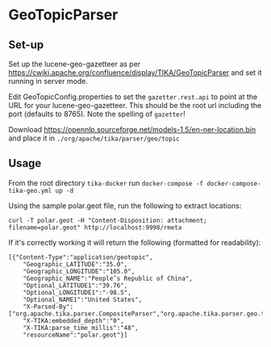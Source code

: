 # GeoTopicParser

## Set-up

Set up the lucene-geo-gazetteer as per https://cwiki.apache.org/confluence/display/TIKA/GeoTopicParser and set it running in server mode.

Edit GeoTopicConfig.properties to set the `gazetter.rest.api` to point at the URL for your lucene-geo-gazetteer. This should be the root url including the port (defaults to 8765). Note the spelling of `gazetter`!

Download https://opennlp.sourceforge.net/models-1.5/en-ner-location.bin and place it in `./org/apache/tika/parser/geo/topic`

## Usage

From the root directory `tika-docker` run `docker-compose -f docker-compose-tika-geo.yml up -d`

Using the sample polar.geot file, run the following to extract locations:

    curl -T polar.geot -H "Content-Disposition: attachment; filename=polar.geot" http://localhost:9998/rmeta

If it's correctly working it will return the following (formatted for readability):

    [{"Content-Type":"application/geotopic",
        "Geographic_LATITUDE":"35.0",
        "Geographic_LONGITUDE":"105.0",
        "Geographic_NAME":"People’s Republic of China",
        "Optional_LATITUDE1":"39.76",
        "Optional_LONGITUDE1":"-98.5",
        "Optional_NAME1":"United States",
        "X-Parsed-By":["org.apache.tika.parser.CompositeParser","org.apache.tika.parser.geo.topic.GeoParser"],
        "X-TIKA:embedded_depth":"0",
        "X-TIKA:parse_time_millis":"48",
        "resourceName":"polar.geot"}]

